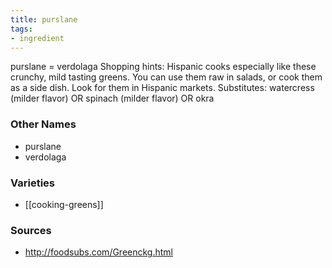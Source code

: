 ```yaml
---
title: purslane
tags:
- ingredient
---
```

purslane = verdolaga Shopping hints: Hispanic cooks especially like these crunchy, mild tasting greens. You can use them raw in salads, or cook them as a side dish. Look for them in Hispanic markets. Substitutes: watercress (milder flavor) OR spinach (milder flavor) OR okra

### Other Names

* purslane
* verdolaga

### Varieties

* [[cooking-greens]]

### Sources
* http://foodsubs.com/Greenckg.html
